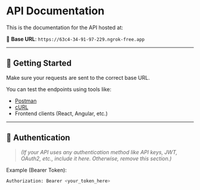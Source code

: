 # API Documentation

This is the documentation for the API hosted at:

📍 **Base URL**: `https://63c4-34-91-97-229.ngrok-free.app`

---

## 📌 Getting Started

Make sure your requests are sent to the correct base URL.

You can test the endpoints using tools like:
- [Postman](https://www.postman.com/)
- [cURL](https://curl.se/)
- Frontend clients (React, Angular, etc.)

---

## 🔐 Authentication

> *(If your API uses any authentication method like API keys, JWT, OAuth2, etc., include it here. Otherwise, remove this section.)*

Example (Bearer Token):
```bash
Authorization: Bearer <your_token_here>
